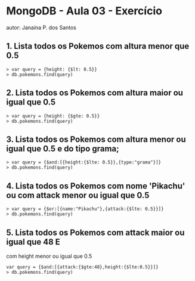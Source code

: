# MongoDB - Aula 03 - Exercício
autor: Janaína P. dos Santos

## 1. Lista todos os Pokemos com altura menor que 0.5
```
> var query = {height: {$lt: 0.5}}
> db.pokemons.find(query)
```

## 2. Lista todos os Pokemos com altura maior ou igual que 0.5
```
> var query = {height: {$gte: 0.5}}
> db.pokemons.find(query)
```

## 3. Lista todos os Pokemos com altura menor ou igual que 0.5 e do tipo grama;
```
> var query = {$and:[{height:{$lte: 0.5}},{type:"grama"}]}
> db.pokemons.find(query)
```

## 4. Lista todos os Pokemos com nome 'Pikachu' ou com attack menor ou igual que 0.5
```
> var query = {$or:[{name:"Pikachu"},{attack:{$lte: 0.5}}]}
> db.pokemons.find(query)	
```

## 5. Lista todos os Pokemos com attack maior ou igual que 48 E
 com height menor ou igual que 0.5
``` 
var query = {$and:[{attack:{$gte:48},height:{$lte:0.5}}]}
> db.pokemons.find(query)
```

	

 
 


